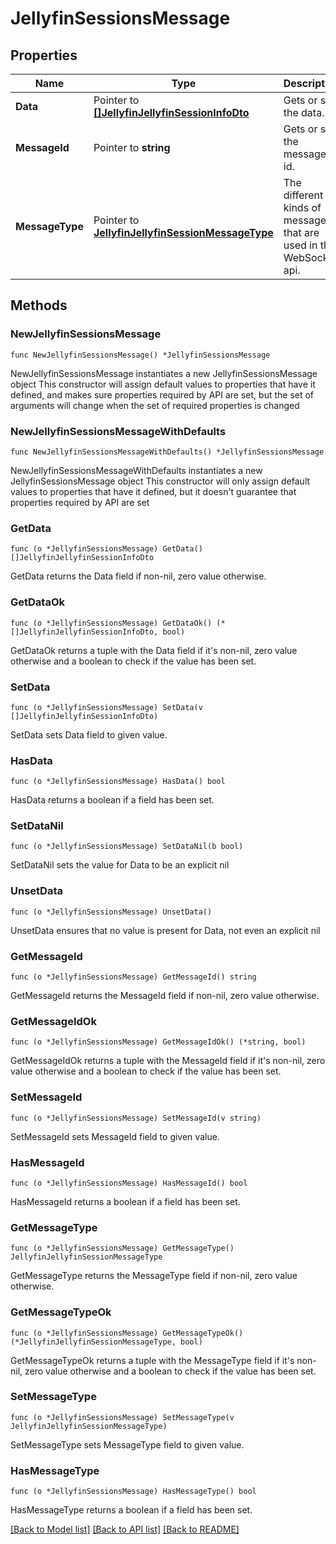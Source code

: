 # JellyfinSessionsMessage

## Properties

Name | Type | Description | Notes
------------ | ------------- | ------------- | -------------
**Data** | Pointer to [**[]JellyfinJellyfinSessionInfoDto**](JellyfinJellyfinSessionInfoDto.md) | Gets or sets the data. | [optional] 
**MessageId** | Pointer to **string** | Gets or sets the message id. | [optional] 
**MessageType** | Pointer to [**JellyfinJellyfinSessionMessageType**](JellyfinSessionMessageType.md) | The different kinds of messages that are used in the WebSocket api. | [optional] [readonly] [default to JELLYFINJELLYFINSESSIONMESSAGETYPE_SESSIONS]

## Methods

### NewJellyfinSessionsMessage

`func NewJellyfinSessionsMessage() *JellyfinSessionsMessage`

NewJellyfinSessionsMessage instantiates a new JellyfinSessionsMessage object
This constructor will assign default values to properties that have it defined,
and makes sure properties required by API are set, but the set of arguments
will change when the set of required properties is changed

### NewJellyfinSessionsMessageWithDefaults

`func NewJellyfinSessionsMessageWithDefaults() *JellyfinSessionsMessage`

NewJellyfinSessionsMessageWithDefaults instantiates a new JellyfinSessionsMessage object
This constructor will only assign default values to properties that have it defined,
but it doesn't guarantee that properties required by API are set

### GetData

`func (o *JellyfinSessionsMessage) GetData() []JellyfinJellyfinSessionInfoDto`

GetData returns the Data field if non-nil, zero value otherwise.

### GetDataOk

`func (o *JellyfinSessionsMessage) GetDataOk() (*[]JellyfinJellyfinSessionInfoDto, bool)`

GetDataOk returns a tuple with the Data field if it's non-nil, zero value otherwise
and a boolean to check if the value has been set.

### SetData

`func (o *JellyfinSessionsMessage) SetData(v []JellyfinJellyfinSessionInfoDto)`

SetData sets Data field to given value.

### HasData

`func (o *JellyfinSessionsMessage) HasData() bool`

HasData returns a boolean if a field has been set.

### SetDataNil

`func (o *JellyfinSessionsMessage) SetDataNil(b bool)`

 SetDataNil sets the value for Data to be an explicit nil

### UnsetData
`func (o *JellyfinSessionsMessage) UnsetData()`

UnsetData ensures that no value is present for Data, not even an explicit nil
### GetMessageId

`func (o *JellyfinSessionsMessage) GetMessageId() string`

GetMessageId returns the MessageId field if non-nil, zero value otherwise.

### GetMessageIdOk

`func (o *JellyfinSessionsMessage) GetMessageIdOk() (*string, bool)`

GetMessageIdOk returns a tuple with the MessageId field if it's non-nil, zero value otherwise
and a boolean to check if the value has been set.

### SetMessageId

`func (o *JellyfinSessionsMessage) SetMessageId(v string)`

SetMessageId sets MessageId field to given value.

### HasMessageId

`func (o *JellyfinSessionsMessage) HasMessageId() bool`

HasMessageId returns a boolean if a field has been set.

### GetMessageType

`func (o *JellyfinSessionsMessage) GetMessageType() JellyfinJellyfinSessionMessageType`

GetMessageType returns the MessageType field if non-nil, zero value otherwise.

### GetMessageTypeOk

`func (o *JellyfinSessionsMessage) GetMessageTypeOk() (*JellyfinJellyfinSessionMessageType, bool)`

GetMessageTypeOk returns a tuple with the MessageType field if it's non-nil, zero value otherwise
and a boolean to check if the value has been set.

### SetMessageType

`func (o *JellyfinSessionsMessage) SetMessageType(v JellyfinJellyfinSessionMessageType)`

SetMessageType sets MessageType field to given value.

### HasMessageType

`func (o *JellyfinSessionsMessage) HasMessageType() bool`

HasMessageType returns a boolean if a field has been set.


[[Back to Model list]](../README.md#documentation-for-models) [[Back to API list]](../README.md#documentation-for-api-endpoints) [[Back to README]](../README.md)


